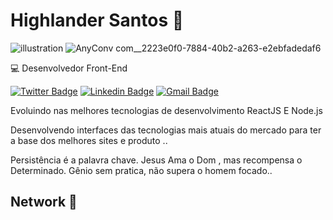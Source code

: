  # Highlander Santos 🚀
![illustration](https://user-images.githubusercontent.com/38596921/96457357-0b0d9a80-11f6-11eb-8735-4af6323965f8.png)
![AnyConv com__2223e0f0-7884-40b2-a263-e2ebfadedaf6](https://user-images.githubusercontent.com/38596921/115157987-5a783a80-a062-11eb-8602-62293eeb0de8.jpg)

💻 Desenvolvedor Front-End

[![Twitter Badge](https://img.shields.io/badge/-@Rai00991-6633cc?style=flat-square&labelColor=6633cc&logo=twitter&logoColor=white&link=https://twitter.com/Rai00991)](https://twitter.com/Rai00991) 
[![Linkedin Badge](https://img.shields.io/badge/-Highlander%20Santos-6633cc?style=flat-square&logo=Linkedin&logoColor=white&link=https://www.linkedin.com/in/highlander08/)](https://www.linkedin.com/in/highlander08/) 
[![Gmail Badge](https://img.shields.io/badge/-highlanderiniesta@gmail.com-6633cc?style=flat-square&logo=Gmail&logoColor=white&link=mailto:highlanderiniesta@gmail.com)](mailto:highlanderiniesta@gmail.com)


Evoluindo nas melhores tecnologias de desenvolvimento ReactJS E Node.js

Desenvolvendo interfaces das tecnologias mais atuais do mercado para ter a base dos melhores sites e produto ..

Persistência é a palavra chave.  Jesus Ama o Dom , mas recompensa o Determinado. Gênio sem pratica, não supera o homem focado..
## Network 🚀 
